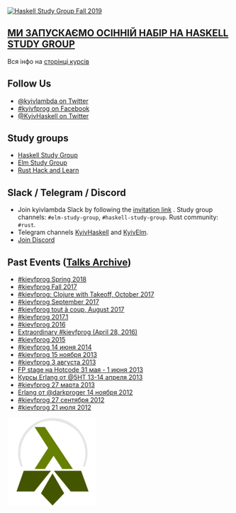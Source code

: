 <a href="https://kyivlambda.com/haskell-study-group/"><img alt="Haskell Study Group Fall 2019" src="https://github.com/kyivlambda/kyivlambda.github.io/raw/master/banner-832.png"></a>

## [МИ ЗАПУСКАЄМО ОСІННІЙ НАБІР НА HASKELL STUDY GROUP](https://kyivlambda.com/haskell-study-group/)

Вся інфо на [сторінці курсів](https://kyivlambda.com/haskell-study-group/)

## Follow Us

- [@kyivlambda on Twitter](https://twitter.com/kyivlambda)
- [#kyivfprog on Facebook](https://fb.me/kievfprog)
- [@KyivHaskell on Twitter](https://twitter.com/KyivHaskell)

## Study groups

- [Haskell Study Group](https://kyivlambda.com/haskell-study-group/)
- [Elm Study Group](https://kyivlambda.com/elm-study-group/)
- [Rust Hack and Learn](https://kyivlambda.com/rust-hack-and-learn/)

## Slack / Telegram / Discord

- Join kyivlambda Slack by following the [invitation link](https://join.slack.com/t/kyivlambda/shared_invite/enQtODQ0NDI5NTQ5ODEzLWYxMzczODdjYjY4NmE5OTNhM2JiMzdhNWM2OTY3ZDgwNjYzOGFmMGJiNDY3ZDJhZmE1ZmYyOWU0MzdjMTRkYjA) . Study group channels: `#elm-study-group`, `#haskell-study-group`. Rust community: `#rust`.
- Telegram channels [KyivHaskell](https://t.me/KyivHaskell) and [KyivElm](https://t.me/KyivElm).
- [Join Discord](https://discord.gg/dkrqeeJ)

## Past Events ([Talks Archive](http://kyivlambda.github.io/talks))

- [#kievfprog Spring 2018](https://www.eventbrite.com/e/kievfprog-spring-2018-tickets-45015223746)
- [#kievfprog Fall 2017](https://www.eventbrite.com/e/kievfprog-fall-2017-tickets-39509911208)
- [#kievfprog: Clojure with Takeoff, October 2017](https://www.eventbrite.com/e/kievfprog-clojure-with-takeoff-tickets-39084845826)
- [#kievfprog September 2017](https://www.eventbrite.com/e/kievfprog-september-2017-tickets-37417175780)
- [#kievfprog tout à coup, August 2017](https://www.eventbrite.com/e/kievfprog-tout-a-coup-tickets-37001223656)
- [#kievfprog 2017.1](http://march17.kievfprog.net/)
- [#kievfprog 2016](http://2016.kievfprog.net)
- [Extraordinary #kievfprog (April 28, 2016)](https://www.facebook.com/events/108261176248196/)
- [#kievfprog 2015](https://github.com/kievfprog/kievfprog.github.io/blob/d673a0101da2c00458d505f4414eab93559fc8ba/event.yaml)
- [#kievfprog 14 июня 2014](https://github.com/kievfprog/kievfprog.github.io/blob/KIEVFPROG_6/event.yaml)
- [#kievfprog 15 ноября 2013](https://github.com/kievfprog/kievfprog.github.io/blob/KIEVFPROG_5/event.yaml)
- [#kievfprog 3 августа 2013](https://github.com/kievfprog/kievfprog.github.io/blob/KIEVFPROG_4/event.yaml)
- [FP stage на Hotcode 31 мая - 1 июня 2013](http://hotcode.org/program-ru/stages-ru/functional/)
- [Курсы Erlang от @5HT 13-14 апреля 2013](http://dou.ua/calendar/3151/)
- [#kievfprog 27 марта 2013](http://dou.ua/calendar/3068/)
- [Erlang от @darkproger 14 ноября 2012](http://dou.ua/calendar/2513/)
- [#kievfprog 27 сентября 2012](http://dou.ua/calendar/2265/)
- [#kievfprog 21 июля 2012](http://dou.ua/calendar/2040/)

![kyivlambda](./kyivlambda_200_200.png)
